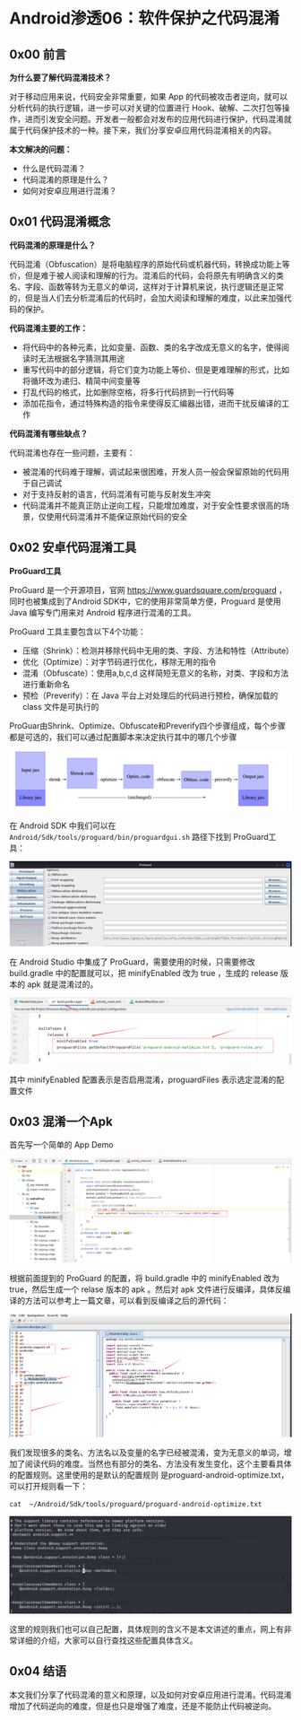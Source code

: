 # Android渗透06：软件保护之代码混淆

## 0x00 前言

**为什么要了解代码混淆技术？**

对于移动应用来说，代码安全非常重要，如果 App 的代码被攻击者逆向，就可以分析代码的执行逻辑，进一步可以对关键的位置进行 Hook、破解、二次打包等操作，进而引发安全问题。开发者一般都会对发布的应用代码进行保护，代码混淆就属于代码保护技术的一种。接下来，我们分享安卓应用代码混淆相关的内容。

**本文解决的问题：**

+ 什么是代码混淆？
+ 代码混淆的原理是什么？
+ 如何对安卓应用进行混淆？

## 0x01 代码混淆概念

**代码混淆的原理是什么？**

代码混淆（Obfuscation）是将电脑程序的原始代码或机器代码，转换成功能上等价，但是难于被人阅读和理解的行为。混淆后的代码，会将原先有明确含义的类名、字段、函数等转为无意义的单词，这样对于计算机来说，执行逻辑还是正常的，但是当人们去分析混淆后的代码时，会加大阅读和理解的难度，以此来加强代码的保护。

**代码混淆主要的工作：**

+ 将代码中的各种元素，比如变量、函数、类的名字改成无意义的名字，使得阅读时无法根据名字猜测其用途
+ 重写代码中的部分逻辑，将它们变为功能上等价、但是更难理解的形式，比如将循环改为递归、精简中间变量等
+ 打乱代码的格式，比如删除空格，将多行代码挤到一行代码等
+ 添加花指令，通过特殊构造的指令来使得反汇编器出错，进而干扰反编译的工作

**代码混淆有哪些缺点？**

代码混淆也存在一些问题，主要有：

+ 被混淆的代码难于理解，调试起来很困难，开发人员一般会保留原始的代码用于自己调试
+ 对于支持反射的语言，代码混淆有可能与反射发生冲突
+ 代码混淆并不能真正防止逆向工程，只能增加难度，对于安全性要求很高的场景，仅使用代码混淆并不能保证原始代码的安全

## 0x02 安卓代码混淆工具

**ProGuard工具**

ProGuard 是一个开源项目，官网 https://www.guardsquare.com/proguard ，同时也被集成到了Android SDK中，它的使用非常简单方便，Proguard 是使用 Java 编写专门用来对 Android 程序进行混淆的工具。

ProGuard 工具主要包含以下4个功能：

+ 压缩（Shrink）：检测并移除代码中无用的类、字段、方法和特性（Attribute）
+ 优化（Optimize）：对字节码进行优化，移除无用的指令
+ 混淆（Obfuscate）：使用a,b,c,d 这样简短无意义的名称，对类、字段和方法进行重新命名
+ 预检（Preverify）：在 Java 平台上对处理后的代码进行预检，确保加载的 class 文件是可执行的

ProGuar由Shrink、Optimize、Obfuscate和Preverify四个步骤组成，每个步骤都是可选的，我们可以通过配置脚本来决定执行其中的哪几个步骤 

![1660110620864](20220810-Android%E6%B8%97%E9%80%8F06-%E8%BD%AF%E4%BB%B6%E4%BF%9D%E6%8A%A4%E4%B9%8B%E4%BB%A3%E7%A0%81%E6%B7%B7%E6%B7%86.assets/1660110620864.png)

在 Android SDK 中我们可以在  `Android/Sdk/tools/proguard/bin/proguardgui.sh`  路径下找到 ProGuard工具：

![1660110805806](20220810-Android%E6%B8%97%E9%80%8F06-%E8%BD%AF%E4%BB%B6%E4%BF%9D%E6%8A%A4%E4%B9%8B%E4%BB%A3%E7%A0%81%E6%B7%B7%E6%B7%86.assets/1660110805806.png)

在 Android Studio 中集成了 ProGuard，需要使用的时候，只需要修改 build.gradle 中的配置就可以，把 minifyEnabled 改为 true ，生成的 release 版本的 apk 就是混淆过的。

![1660111114668](20220810-Android%E6%B8%97%E9%80%8F06-%E8%BD%AF%E4%BB%B6%E4%BF%9D%E6%8A%A4%E4%B9%8B%E4%BB%A3%E7%A0%81%E6%B7%B7%E6%B7%86.assets/1660111114668.png)

其中 minifyEnabled 配置表示是否启用混淆，proguardFiles 表示选定混淆的配置文件

## 0x03 混淆一个Apk

首先写一个简单的 App Demo 

![1660111519966](20220810-Android%E6%B8%97%E9%80%8F06-%E8%BD%AF%E4%BB%B6%E4%BF%9D%E6%8A%A4%E4%B9%8B%E4%BB%A3%E7%A0%81%E6%B7%B7%E6%B7%86.assets/1660111519966.png)

根据前面提到的 ProGuard 的配置，将 build.gradle 中的 minifyEnabled 改为 true，然后生成一个 relase 版本的 apk 。然后对 apk 文件进行反编译，具体反编译的方法可以参考上一篇文章，可以看到反编译之后的源代码：

![1660111823329](20220810-Android%E6%B8%97%E9%80%8F06-%E8%BD%AF%E4%BB%B6%E4%BF%9D%E6%8A%A4%E4%B9%8B%E4%BB%A3%E7%A0%81%E6%B7%B7%E6%B7%86.assets/1660111823329.png)

我们发现很多的类名、方法名以及变量的名字已经被混淆，变为无意义的单词，增加了阅读代码的难度。当然也有部分的类名、方法没有发生变化，这个主要看具体的配置规则。这里使用的是默认的配置规则 是proguard-android-optimize.txt，可以打开规则看一下：

```
cat  ~/Android/Sdk/tools/proguard/proguard-android-optimize.txt
```

![1660112095390](20220810-Android%E6%B8%97%E9%80%8F06-%E8%BD%AF%E4%BB%B6%E4%BF%9D%E6%8A%A4%E4%B9%8B%E4%BB%A3%E7%A0%81%E6%B7%B7%E6%B7%86.assets/1660112095390.png)

这里的规则我们也可以自己配置，具体规则的含义不是本文讲述的重点，网上有非常详细的介绍，大家可以自行查找这些配置具体含义。



## 0x04 结语

本文我们分享了代码混淆的意义和原理，以及如何对安卓应用进行混淆。代码混淆增加了代码逆向的难度，但是也只是增强了难度，还是不能防止代码被逆向。











